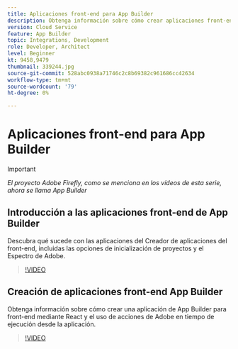 ```yaml
---
title: Aplicaciones front-end para App Builder
description: Obtenga información sobre cómo crear aplicaciones front-end de App Builder.
version: Cloud Service
feature: App Builder
topic: Integrations, Development
role: Developer, Architect
level: Beginner
kt: 9458,9479
thumbnail: 339244.jpg
source-git-commit: 528abc0938a71746c2c8b69382c961686cc42634
workflow-type: tm+mt
source-wordcount: '79'
ht-degree: 0%

---
```



# Aplicaciones front-end para App Builder

>[!IMPORTANT]
>
> _El proyecto Adobe Firefly, como se menciona en los vídeos de esta serie, ahora se llama App Builder_

## Introducción a las aplicaciones front-end de App Builder

Descubra qué sucede con las aplicaciones del Creador de aplicaciones del front-end, incluidas las opciones de inicialización de proyectos y el Espectro de Adobe.

>[!VIDEO](https://video.tv.adobe.com/v/339247/?quality=12&learn=on)

## Creación de aplicaciones front-end App Builder

Obtenga información sobre cómo crear una aplicación de App Builder para front-end mediante React y el uso de acciones de Adobe en tiempo de ejecución desde la aplicación.

>[!VIDEO](https://video.tv.adobe.com/v/339248/?quality=12&learn=on)
